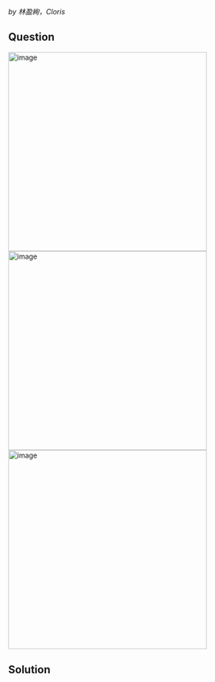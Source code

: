 *by 林盈絢，Cloris*

## Question
<img width="400" alt="image" src="https://github.com/user-attachments/assets/f120c1af-806c-4230-8159-4dc7c0eaf27b" /><br>
<img width="400" alt="image" src="https://github.com/user-attachments/assets/77ec315a-f6aa-4a0a-bed7-5f5ceb05bcc4" /><br>
<img width="400" alt="image" src="https://github.com/user-attachments/assets/3a128427-9db5-4d09-9f30-b680b6cb8f43" />


## Solution
